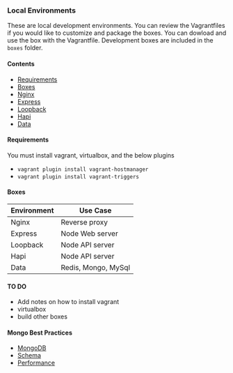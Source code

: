 ### Local Environments
These are local development environments.
You can review the Vagrantfiles if you would like to customize and package the boxes.
You can dowload and use the box with the Vagrantfile.  Development boxes are included in the `boxes` folder.

#### Contents
- [Requirements](#requirements)
- [Boxes](#boxes)
- [Nginx](#nginx)
- [Express](#express) 
- [Loopback](#loopback)
- [Hapi](#hapi)
- [Data](#data) 


#### Requirements
You must install vagrant, virtualbox, and the below plugins
- `vagrant plugin install vagrant-hostmanager`
- `vagrant plugin install vagrant-triggers`


#### Boxes
| Environment | Use Case |
|-------------|----------|
| Nginx       | Reverse proxy |
| Express     | Node Web server |
| Loopback    | Node API server |
| Hapi        | Node API server |
| Data        | Redis, Mongo, MySql |



#### TO DO
- Add notes on how to install vagrant
- virtualbox
- build other boxes


#### Mongo Best Practices
- [MongoDB](https://blog.engineyard.com/2011/mongodb-best-practices)
- [Schema](https://www.mongodb.com/blog/post/6-rules-of-thumb-for-mongodb-schema-design-part-1)
- [Performance](https://www.sitepoint.com/7-simple-speed-solutions-mongodb/)





